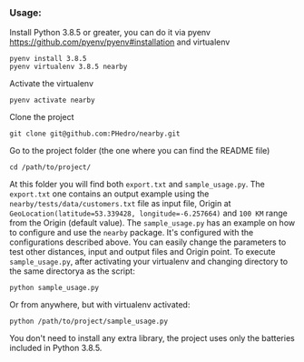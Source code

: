 ### Usage:
Install Python 3.8.5 or greater, you can do it via pyenv https://github.com/pyenv/pyenv#installation and virtualenv
```commandline
pyenv install 3.8.5
pyenv virtualenv 3.8.5 nearby
```
Activate the virtualenv
```commandline
pyenv activate nearby
```
Clone the project
```commandline
git clone git@github.com:PHedro/nearby.git
```
Go to the project folder (the one where you can find the README file)
```commandline
cd /path/to/project/ 
```
At this folder you will find both `export.txt` and `sample_usage.py`. The `export.txt` one 
contains an output example using the `nearby/tests/data/customers.txt` file as 
input file, Origin at `GeoLocation(latitude=53.339428, longitude=-6.257664)` and
`100 KM` range from the Origin (default value). 
The `sample_usage.py` has an example on how to configure and use the `nearby` package.
It's configured with the configurations described above.
You can easily change the parameters to test other distances, input and output files and Origin point.
To execute `sample_usage.py`, after activating your virtualenv and changing directory to the same directorya as the script:
```commandline
python sample_usage.py
```
Or from anywhere, but with virtualenv activated:
```commandline
python /path/to/project/sample_usage.py
```

You don't need to install any extra library, the project uses only the batteries included in Python 3.8.5.